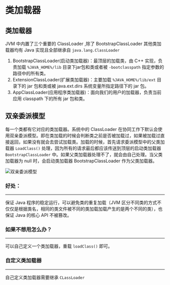 # 类加载器

## 类加载器

JVM 中内置了三个重要的 ClassLoader ,除了 BootstrapClassLoader 其他类加载器均有 Java 实现且全部继承自 `java.lang.ClassLoader`

1. BootstrapClassLoader(启动类加载器)：最顶层的加载类，由 C++
 实现，负责加载 `%JAVA_HOME%/lib` 目录下jar包和类或者被 `-bootclasspath` 指定参数的路径中的所有类。
2. ExtensionClassLoader(扩展类加载器)：主要加载 `%JAVA_HOME%/lib/ext` 目录下的 jar 包和类或被 java.ext.dirs 系统变量所指定路径下的 jar 包。
3. AppClassLoader(应用程序类加载器)：面向我们的用户的加载器，负责当前应用 classpath 下的所有 jar 包和类。

## 双亲委派模型

每一个类都有它对应的类加载器。系统中的 ClassLoader 在协同工作下默认会使用双亲委派模型。即在类加载的时候会判断类之前是否被加载过，如果被加载过直接返回，如果没有就会去尝试加载类。加载的时候，首先请求委派模型中的父类加载器 `LoadClass()` 处理，因为所有的请求最后都应该传送到顶层的启动类加载器 `BootstrapClassLoader` 中。如果父类加载器处理不了，就会由自己处理。当父类加载器为 null 时，会启动类加载器 BootstrapClassLoader 作为父类加载器。 

![双亲委派模型](https://i.imgur.com/dRAqGhK.png)

### 好处：
---
保证 Java 程序的稳定运行，可以避免类的重复加载（JVM 区分不同类的方式不仅仅是根据类名，相同的类文件被不同的类加载加载产生的是两个不同的类），也保证 Java 的核心 API 不被篡改。

### 如果不想用怎么办？
---

可以自己定义一个类加载器，重载  `loadClass()` 即可。

### 自定义类加载器
---

自己定义类加载器需要继承 `CLassLoader` 